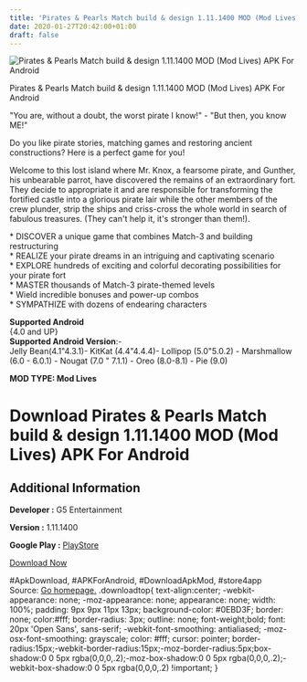 ```yaml
---
title: 'Pirates & Pearls Match build & design 1.11.1400 MOD (Mod Lives) APK For Android'
date: 2020-01-27T20:42:00+01:00
draft: false
---
```


![Pirates & Pearls Match build & design 1.11.1400 MOD (Mod Lives) APK For Android](https://i0.wp.com/apkhome.net/wp-content/uploads/2020/01/Pirates-Pearls-Match-build-design-1.11.1400-MOD-Mod-Lives.png "Pirates & Pearls Match build & design 1.11.1400 MOD (Mod Lives) APK For Android")

  

Pirates & Pearls Match build & design 1.11.1400 MOD (Mod Lives) APK For Android

"You are, without a doubt, the worst pirate I know!" - "But then, you know ME!"

Do you like pirate stories, matching games and restoring ancient constructions? Here is a perfect game for you!

Welcome to this lost island where Mr. Knox, a fearsome pirate, and Gunther, his unbearable parrot, have discovered the remains of an extraordinary fort. They decide to appropriate it and are responsible for transforming the fortified castle into a glorious pirate lair while the other members of the crew plunder, strip the ships and criss-cross the whole world in search of fabulous treasures. (They can't help it, it's stronger than them!).

\* DISCOVER a unique game that combines Match-3 and building restructuring  
\* REALIZE your pirate dreams in an intriguing and captivating scenario  
\* EXPLORE hundreds of exciting and colorful decorating possibilities for your pirate fort  
\* MASTER thousands of Match-3 pirate-themed levels  
\* Wield incredible bonuses and power-up combos  
\* SYMPATHIZE with dozens of endearing characters

**Supported Android**  
{4.0 and UP}  
**Supported Android Version**:-  
Jelly Bean(4.1"4.3.1)- KitKat (4.4"4.4.4)- Lollipop (5.0"5.0.2) - Marshmallow (6.0 - 6.0.1) - Nougat (7.0 " 7.1.1) - Oreo (8.0-8.1) - Pie (9.0)

**MOD TYPE: Mod Lives**

Download Pirates & Pearls Match build & design 1.11.1400 MOD (Mod Lives) APK For Android
========================================================================================

Additional Information
----------------------

**Developer :** G5 Entertainment

**Version :** 1.11.1400

**Google Play :** [PlayStore](https://play.google.com/store/apps/details?id=com.g5e.match3pg.android)

  

[Download Now](https://store4app.co/post/pirates-amp-pearls-match-build-amp-design-1-11-1400-mod-mod-lives-apk-for-android_1580145790)

  
#ApkDownload, #APKForAndroid, #DownloadApkMod, #store4app  
Source: [Go homepage.](https://store4app.co/post/pirates-amp-pearls-match-build-amp-design-1-11-1400-mod-mod-lives-apk-for-android_1580145790) .downloadtop{ text-align:center; -webkit-appearance: none; -moz-appearance: none; appearance: none; width: 100%; padding: 9px 9px 11px 13px; background-color: #0EBD3F; border: none; color:#fff; border-radius: 3px; outline: none; font-weight;bold; font: 20px 'Open Sans', sans-serif; -webkit-font-smoothing: antialiased; -moz-osx-font-smoothing: grayscale; color: #fff; cursor: pointer; border-radius:15px;-webkit-border-radius:15px;-moz-border-radius:5px;box-shadow:0 0 5px rgba(0,0,0,.2);-moz-box-shadow:0 0 5px rgba(0,0,0,.2);-webkit-box-shadow:0 0 5px rgba(0,0,0,.2) !important; }